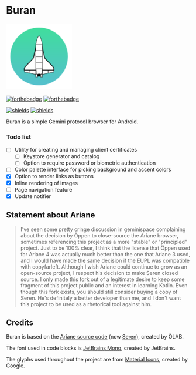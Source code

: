 # Buran

<img width="180" src="buran.svg" />

[![forthebadge](https://forthebadge.com/images/badges/built-for-android.svg)](https://github.com/Corewala/Buran#buran)
[![forthebadge](https://forthebadge.com/images/badges/as-seen-on-tv.svg)](https://github.com/Corewala/Buran#buran)

[![shields](https://img.shields.io/badge/Download-Here-orange?style=for-the-badge)](https://github.com/Corewala/Buran/releases/latest)
[![shields](https://img.shields.io/badge/license-GPL-blue?style=for-the-badge)](https://github.com/Corewala/Buran/blob/master/LICENSE)

Buran is a simple Gemini protocol browser for Android.

### Todo list

- [ ] Utility for creating and managing client certificates
  - [ ] Keystore generator and catalog
  - [ ] Option to require password or biometric authentication
- [ ] Color palette interface for picking background and accent colors
- [x] Option to render links as buttons
- [X] Inline rendering of images
- [ ] Page navigation feature
- [X] Update notifier

## Statement about Ariane

> I've seen some pretty cringe discussion in geminispace complaining about the decision by Öppen to close-source the Ariane browser, sometimes referencing this project as a more "stable" or "principled" project. Just to be 100% clear, I think that the license that Öppen used for Ariane 4 was actually much better than the one that Ariane 3 used, and I would have made the same decision if the EUPL was compatible with copyfarleft. Although I wish Ariane could continue to grow as an open-source project, I respect his decision to make Seren closed source. I only made this fork out of a legitimate desire to keep some fragment of this project public and an interest in learning Kotlin. Even though this fork exists, you should still consider buying a copy of Seren. He's definitely a better developer than me, and I don't want this project to be used as a rhetorical tool against him.

## Credits

Buran is based on the [Ariane source code](https://web.archive.org/web/20210920212507/https://codeberg.org/oppenlab/Ariane) (now [Seren](https://orllewin.neocities.org/seren/)), created by ÖLAB.

The font used in code blocks is [JetBrains Mono](https://www.jetbrains.com/lp/mono/), created by JetBrains.

The glyphs used throughout the project are from [Material Icons](https://fonts.google.com/icons), created by Google.